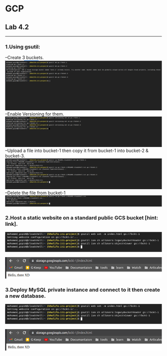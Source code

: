 # GCP
## Lab 4.2
--- 
### 1.Using gsutil:
–Create 3 buckets.
![image info](Screenshot/lab4-q1-1.png)
–Enable Versioning for them.
![image info](Screenshot/lab4-q1-2.png)
–Upload a file into bucket-1 then copy it from bucket-1 into bucket-2 & bucket-3.
![image info](Screenshot/lab4-q1-3.png)
–Delete the file from bucket-1
![image info](Screenshot/lab4-q1-4.png)
### 2.Host a static website on a standard public GCS bucket [hint: link].
![image info](Screenshot/lab4-q2-1.png)

![image info](Screenshot/lab4-q2-2.png)
### 3.Deploy MySQL private instance and connect to it then create a new database.
![image info](Screenshot/lab4-q2-1.png)

![image info](Screenshot/lab4-q2-2.png)
    